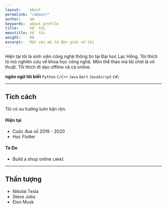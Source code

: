 ```yaml
---
layout:    about
permalink: "/about/"
author:    am
keywords:  about profile
title:     Về  tôi
menutitle: Về  tôi
weight:    90
excerpt:   Một vài mô tả đơn giản về tôi 
---
```


Hiện tại tôi là sinh viên công nghệ thông tin tại Đại hoc Lạc Hồng. Tôi thích tò mò nghiên cứu về khoa học công nghệ. Môn thể thao mà tôi chơi là võ thuật. Tôi thích đi dạo offline và cả online.

**ngôn ngữ tôi biết** `Python` `C/C++` `Java` `Dart` `JavaScript` `C#`\\

---

## Tích cách

Tôi có xu hướng luôn bận rộn. 

#### Hiện tại

 - Cuộc đua số 2019 - 2020
 - Học Flutter

#### To Do

 - Build a shop online `LAHAI`

---

## Thần tượng

- Nikolai Tesla
- Steve Jobs
- Elon Musk